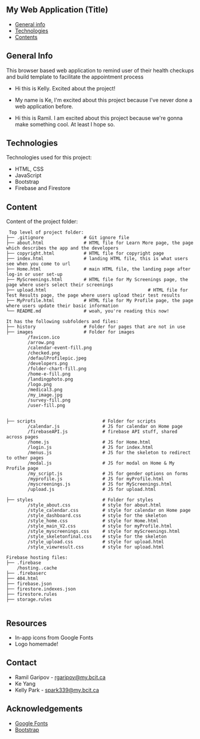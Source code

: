 ## My Web Application (Title)

* [General info](#general-info)
* [Technologies](#technologies)
* [Contents](#content)

## General Info

This browser based web application to remind user of their health checkups and build template to facilitate the appointment process 
* Hi this is Kelly. Excited about the project!

* My name is Ke, I'm excited about this project because I've never done a web application before.

* Hi this is Ramil. I am excited about this project because we're gonna make something cool. At least I hope so.



	
## Technologies
Technologies used for this project:
* HTML, CSS
* JavaScript
* Bootstrap
* Firebase and Firestore 
	
## Content
Content of the project folder:

```
 Top level of project folder: 
├── .gitignore               # Git ignore file
├── about.html               # HTML file for Learn More page, the page which describes the app and the developers
├── copyright.html           # HTML file for copyright page
├── index.html               # landing HTML file, this is what users see when you come to url
├── Home.html                # main HTML file, the landing page after log-in or user set-up
├── MyScreenings.html        # HTML file for My Screenings page, the page where users select their screenings
├── upload.html                                      # HTML file for Test Results page, the page where users upload their test results
├── MyProfile.html           # HTML file for My Profile page, the page where users update their basic information
└── README.md                # woah, you're reading this now!

It has the following subfolders and files:
├── history                  # Folder for pages that are not in use
├── images                   # Folder for images
        /favicon.ico
        /arrow.png
        /calendar-event-fill.png
        /checked.png
        /defaulProfilepic.jpeg
        /developers.png
        /folder-chart-fill.png
        /home-e-fill.png
        /landingphoto.png
        /logo.png
        /medical3.png
        /my_image.jpg
        /survey-fill.png
        /user-fill.png

        
├── scripts                         # Folder for scripts
        /calendar.js                # JS for calendar on Home page
        /firebaseAPI.js             # firebase API stuff, shared across pages
        /home.js                    # JS for Home.html
        /login.js                   # JS for index.html
        /menus.js                   # JS for the skeleton to redirect to other pages
        /modal.js                   # JS for modal on Home & My Profile page
        /my_script.js               # JS for gender options on forms
        /myprofile.js               # JS for myProfile.html
        /myscreenings.js            # JS for MyScreenings.html
        /upload.js                  # JS for upload.html
 
├── styles                          # Folder for styles
        /style_about.css            # style for about.html
        /style_calendar.css         # style for calendar on Home page
        /style_dashboard.css        # style for the skeleton
        /style_home.css             # style for Home.html
        /style_main_V2.css          # style for myProfile.html
        /style_myscreenings.css     # style for myScreenings.html
        /style_skeletonfinal.css    # style for the skeleton
        /style_upload.css           # style for upload.html
        /style_viewresult.css       # style for upload.html

Firebase hosting files: 
├── .firebase
	/hosting..cache
├── .firebaserc
├── 404.html
├── firebase.json
├── firestore.indexes.json
├── firestore.rules
├── storage.rules


```


## Resources
- In-app icons from Google Fonts
- Logo homemade!

## Contact 
* Ramil Garipov    - rgaripov@my.bcit.ca
* Ke Yang
* Kelly Park  - spark339@my.bcit.ca

## Acknowledgements 
* <a href="https://fonts.google.com/">Google Fonts</a>
* <a href="https://getbootstrap.com/">Bootstrap</a>
